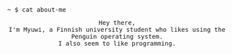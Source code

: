 <p align="left"><samp>
~ $ cat about-me
</samp></p>

<p align="center"><samp>
Hey there,<br>
I'm Myuwi, a Finnish university student who likes using the Penguin operating system.<br>
I also seem to like programming.
</samp></p>

<br>
